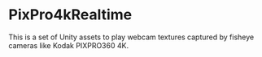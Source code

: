 # PixPro4kRealtime
This is a set of Unity assets to play webcam textures captured by fisheye cameras like Kodak PIXPRO360 4K. 
